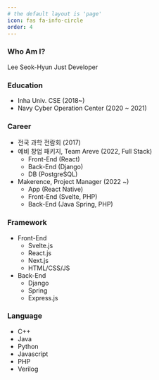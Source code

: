 ```yaml
---
# the default layout is 'page'
icon: fas fa-info-circle
order: 4
---
```


### Who Am I?

Lee Seok-Hyun
Just Developer

### Education

- Inha Univ. CSE (2018~)
- Navy Cyber Operation Center (2020 ~ 2021)

### Career

- 전국 과학 전람회 (2017)
- 예비 창업 패키지, Team Areve (2022, Full Stack)
  - Front-End (React)
  - Back-End (Django)
  - DB (PostgreSQL)
- Makerence, Project Manager (2022 ~)
  - App (React Native)
  - Front-End (Svelte, PHP)
  - Back-End (Java Spring, PHP)

### Framework

- Front-End
  - Svelte.js
  - React.js
  - Next.js
  - HTML/CSS/JS
- Back-End
  - Django
  - Spring
  - Express.js

### Language

- C++
- Java
- Python
- Javascript
- PHP
- Verilog
